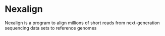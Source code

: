 # Nexalign

Nexalign is a program to align millions of short reads from next-generation sequencing data sets to reference genomes
